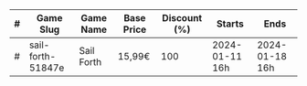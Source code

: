 |#|Game Slug|Game Name|Base Price|Discount (%)|Starts|Ends|
|---|---|---|---|---|---|---|
|#|sail-forth-51847e|Sail Forth|15,99€|100|2024-01-11 16h|2024-01-18 16h|
